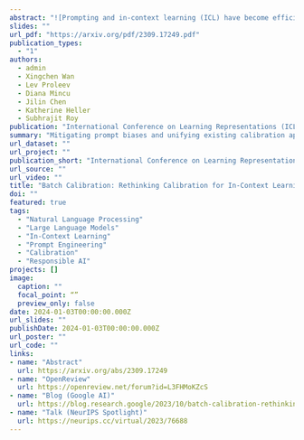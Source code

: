 ```yaml
---
abstract: "![Prompting and in-context learning (ICL) have become efficient learning paradigms for large language models (LLMs). However, LLMs suffer from prompt brittleness and various bias factors in the prompt, including but not limited to the formatting, the choice verbalizers, and the ICL examples. To address this problem that results in unexpected performance degradation, calibration methods have been developed to mitigate the effects of these biases while recovering LLM performance. In this work, we first conduct a systematic analysis of the existing calibration methods, where we both provide a unified view and reveal the failure cases. Inspired by these analyses, we propose Batch Calibration (BC), a simple yet intuitive method that controls the contextual bias from the batched input, unifies various prior approaches and effectively addresses the aforementioned issues. BC is zero-shot, inference-only, and incurs negligible additional costs. In the few-shot setup, we further extend BC to allow it to learn the contextual bias from labeled data. We validate the effectiveness of BC with PaLM 2-(S, M, L) and CLIP models and demonstrate state-of-the-art performance over previous calibration baselines across more than 10 natural language understanding and image classification tasks.](/images/featured_animation.gif)"
slides: ""
url_pdf: "https://arxiv.org/pdf/2309.17249.pdf"
publication_types:
  - "1"
authors:
  - admin
  - Xingchen Wan
  - Lev Proleev
  - Diana Mincu
  - Jilin Chen
  - Katherine Heller
  - Subhrajit Roy
publication: "International Conference on Learning Representations (ICLR)"
summary: "Mitigating prompt biases and unifying existing calibration approaches without labeled data."
url_dataset: ""
url_project: ""
publication_short: "International Conference on Learning Representations (ICLR)"
url_source: ""
url_video: ""
title: "Batch Calibration: Rethinking Calibration for In-Context Learning and Prompt Engineering"
doi: ""
featured: true
tags: 
  - "Natural Language Processing"
  - "Large Language Models"
  - "In-Context Learning"
  - "Prompt Engineering"
  - "Calibration"
  - "Responsible AI"
projects: []
image:
  caption: ""
  focal_point: “”
  preview_only: false
date: 2024-01-03T00:00:00.000Z
url_slides: ""
publishDate: 2024-01-03T00:00:00.000Z
url_poster: ""
url_code: ""
links:
- name: "Abstract"
  url: https://arxiv.org/abs/2309.17249
- name: "OpenReview"
  url: https://openreview.net/forum?id=L3FHMoKZcS
- name: "Blog (Google AI)"
  url: https://blog.research.google/2023/10/batch-calibration-rethinking.html
- name: "Talk (NeurIPS Spotlight)"
  url: https://neurips.cc/virtual/2023/76688
---
```


